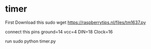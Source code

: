 # timer
First Download this
sudo wget https://raspberrytips.nl/files/tm1637.py

connect this pins
ground=14
vcc=4
DIN=18
Clock=16

run
sudo python timer.py
